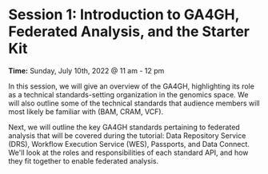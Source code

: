 # Session 1: Introduction to GA4GH, Federated Analysis, and the Starter Kit

**Time:** Sunday, July 10th, 2022 @ 11 am - 12 pm

In this session, we will give an overview of the GA4GH, highlighting its role as a technical standards-setting organization in the genomics space. We will also outline some of the technical standards that audience members will most likely be familiar with (BAM, CRAM, VCF).

Next, we will outline the key GA4GH standards pertaining to federated analysis that will be covered during the tutorial: Data Repository Service (DRS), Workflow Execution Service (WES), Passports, and Data Connect. We'll look at the roles and responsibilities of each standard API, and how they fit together to enable federated analysis.
